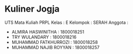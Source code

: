 # Kuliner Jogja
UTS Mata Kuliah PRPL
Kelas : E
Kelompok : SERAH
Anggota :
 - ALMIRA HASWINITHA : 1800018251 <KETUA>
 - TRY WULANDARY : 1800018216 <WEB>
 - MUHAMMAD FATKHURROZI : 1800018258 <PROGRAMMER>
 - MUHAMMAD NAJIB ROYYAN : 1800018257 <MOBILE>
 
